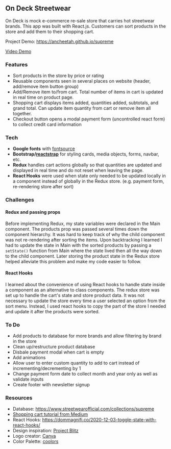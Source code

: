 ## On Deck Streetwear
On Deck is mock e-commerce re-sale store that carries hot streetwear brands. This app was built with React.js. Customers can sort products in the store and add them to their shopping cart.

Project Demo: https://ancheetah.github.io/supreme

[Video Demo](https://drive.google.com/file/d/1a_x5pxMSFdINecucEFAyIWcn6tks3sGJ/view?usp=sharing)

### Features
- Sort products in the store by price or rating
- Reusable components seen in several places on website (header, add/remove item button group)
- Add/Remove item to/from cart. Total number of items in cart is updated in real time on product page.
- Shopping cart displays items added, quantities added, subtotals, and grand total. Can update item quantity from cart or remove item all together.
- Checkout button opens a modal payment form (uncontrolled react form) to collect credit card information

### Tech
- **Google fonts** with [fontsource](https://github.com/fontsource/fontsource)
- **Bootstrap/[reactstrap](https://reactstrap.github.io/)** for styling cards, media objects, forms, navbar, etc.
- **Redux** handles cart actions globally so that quantities are updated and displayed in real time and do not reset when leaving the page. 
- **React Hooks** were used when state only needed to be updated locally in a component instead of globally in the Redux store. (e.g. payment form, re-rendering store after sort)

### Challenges

#### Redux and passing props
Before implementing Redux, my state variables were declared in the Main component. The products prop was passed several times down the component hierarchy. It was hard to keep track of why the child component was not re-rendering after sorting the items. Upon backtracking I learned I had to update the state in Main with the sorted products by passing a `setState()` function from Main where the state lived then all the way down to the child component. Later storing the product state in the Redux store helped alleviate this problem and make my code easier to follow.

#### React Hooks
I learned about the convenience of using React hooks to handle state inside a component as an alternative to class components. The redux store was set up to handle the cart's state and store product data. It was not necessary to update the store every time a user selected an option from the sort menu. Instead, I used react hooks to copy the part of the store I needed and update it after the products were sorted.

### To Do
- Add products to database for more brands and allow filtering by brand in the store
- Clean up/restructure product database
- Disbale payment modal when cart is empty
- Add animations
- Allow user to enter custom quantity to add to cart instead of incrementing/decrementing by 1
- Change payment form date to collect month and year only as well as validate inputs
- Create footer with newsletter signup

### Resources
- Database: https://www.streetwearofficial.com/collections/supreme
- [Shopping cart tutorial from Medium](https://medium.com/@ayabellazreg/make-a-simple-shopping-cart-app-using-react-redux-1-3-fefde93e80c7)
- React Hooks: https://dommagnifi.co/2020-12-03-toggle-state-with-react-hooks/
- Design inspiration: [Project Blitz](https://www.projectblitz.com/)
- Logo creator: [Canva](https://www.canva.com/)
- Color Palette: [coolors](https://coolors.co/ffee32-ffd100-202020-292929)
